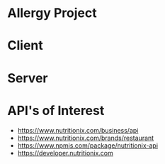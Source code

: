 # Allergy Project

# Client

# Server

# API's of Interest
- https://www.nutritionix.com/business/api
- https://www.nutritionix.com/brands/restaurant
- https://www.npmjs.com/package/nutritionix-api
- https://developer.nutritionix.com

